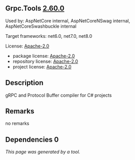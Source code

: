 Grpc.Tools [2.60.0](https://www.nuget.org/packages/Grpc.Tools/2.60.0)
--------------------

Used by: AspNetCore internal, AspNetCoreNSwag internal, AspNetCoreSwashbuckle internal

Target frameworks: net6.0, net7.0, net8.0

License: [Apache-2.0](../../../../licenses/apache-2.0) 

- package license: [Apache-2.0](https://licenses.nuget.org/Apache-2.0) 
- repository license: [Apache-2.0](https://github.com/grpc/grpc.git) 
- project license: [Apache-2.0](https://github.com/grpc/grpc) 

Description
-----------
gRPC and Protocol Buffer compiler for C# projects

Remarks
-----------
no remarks


Dependencies 0
-----------


*This page was generated by a tool.*